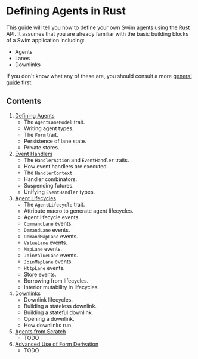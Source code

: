 Defining Agents in Rust
======================

This guide will tell you how to define your own Swim agents using the Rust API. It assumes that you are already familiar with the basic building blocks of a Swim application including:

* Agents
* Lanes
* Downlinks

If you don't know what any of these are, you should consult a more [general guide](https://www.swimos.org) first.

Contents
--------

1. [Defining Agents](define.md)
    * The `AgentLaneModel` trait.
    * Writing agent types.
    * The `Form` trait.
    * Persistence of lane state.
    * Private stores.
2. [Event Handlers](event_handler.md)
    * The `HandlerAction` and `EventHandler` traits.
    * How event handlers are executed.
    * The `HandlerContext`.
    * Handler combinators.
    * Suspending futures.
    * Unifying `EventHandler` types.
3. [Agent Lifecycles](lifecycle.md)
    * The `AgentLifecycle` trait.
    * Attribute macro to generate agent lifecycles.
    * Agent lifecycle events.
    * `CommandLane` events.
    * `DemandLane` events.
    * `DemandMapLane` events.
    * `ValueLane` events.
    * `MapLane` events.
    * `JoinValueLane` events.
    * `JoinMapLane` events.
    * `HttpLane` events.
    * Store events.
    * Borrowing from lifecycles.
    * Interior mutability in lifecycles.
4. [Downlinks](downlink.md)
    * Downlink lifecycles.
    * Building a stateless downlink.
    * Building a stateful downlink.
    * Opening a downlink.
    * How downlinks run.
5. [Agents from Scratch](advanced_agents.md)
    * TODO
6. [Advanced Use of Form Derivation](advanced_forms.md)
    * TODO